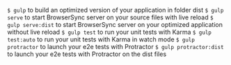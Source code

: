 `$ gulp` to build an optimized version of your application in folder dist
`$ gulp serve` to start BrowserSync server on your source files with live reload
`$ gulp serve:dist` to start BrowserSync server on your optimized application without live reload
`$ gulp test` to run your unit tests with Karma
`$ gulp test:auto` to run your unit tests with Karma in watch mode
`$ gulp protractor` to launch your e2e tests with Protractor
`$ gulp protractor:dist` to launch your e2e tests with Protractor on the dist files
